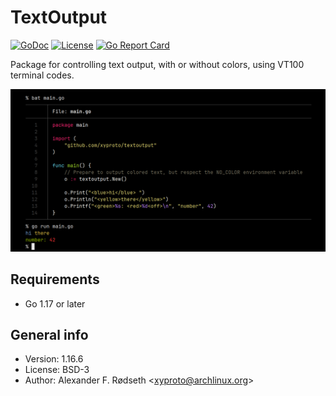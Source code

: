 # TextOutput

[![GoDoc](https://godoc.org/github.com/xyproto/textoutput?status.svg)](https://godoc.org/github.com/xyproto/textoutput) [![License](https://img.shields.io/badge/license-BSD-green.svg?style=flat)](https://raw.githubusercontent.com/xyproto/textoutput/master/LICENSE) [![Go Report Card](https://goreportcard.com/badge/github.com/xyproto/textoutput)](https://goreportcard.com/report/github.com/xyproto/textoutput)

Package for controlling text output, with or without colors, using VT100 terminal codes.

[![example use](img/example_use.png)](cmd/print/main.go)

## Requirements

* Go 1.17 or later

## General info

* Version: 1.16.6
* License: BSD-3
* Author: Alexander F. Rødseth &lt;xyproto@archlinux.org&gt;

